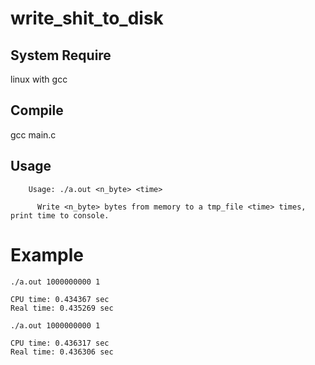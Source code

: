 # write_shit_to_disk

## System Require

linux with gcc

## Compile

gcc main.c

## Usage

        Usage: ./a.out <n_byte> <time>

          Write <n_byte> bytes from memory to a tmp_file <time> times, print time to console.
        
# Example

```
./a.out 1000000000 1

CPU time: 0.434367 sec
Real time: 0.435269 sec

```


```
./a.out 1000000000 1

CPU time: 0.436317 sec
Real time: 0.436306 sec

```
